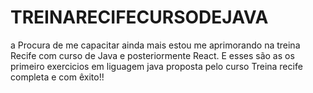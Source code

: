# TREINARECIFECURSODEJAVA
a Procura de me capacitar ainda mais estou me aprimorando na treina Recife com curso de Java e posteriormente React. E esses são as os 
primeiro exercicios em liguagem java proposta pelo curso Treina recife completa e com êxito!! 
